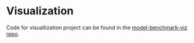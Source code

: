 # Visualization

Code for visuallization project can be found in the [model-benchmark-viz repo](https://github.com/paradite/model-benchmark-viz).
